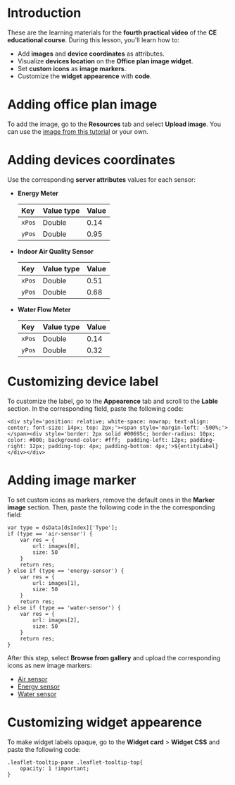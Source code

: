 # Introduction
These are the learning materials for the **fourth practical video** of the **CE educational course**. During this lesson, you'll learn how to:
- Add **images** and **device coordinates** as attributes. 
- Visualize **devices location** on the **Office plan image widget**.
- Set **custom icons** as **image markers**. 
- Customize the **widget appearence** with **code**.

# Adding office plan image
To add the image, go to the **Resources** tab and select **Upload image**. You can use the [image from this tutorial](resources/office-a-plan.png) or your own.

# Adding devices coordinates

Use the corresponding **server attributes** values for each sensor:

- **Energy Meter**
  
	| Key           | Value type     | Value                 |
	| :----------   | :---------     | :---------------------|
	| `xPos`        | Double         | 0.14                  |
	| `yPos`        | Double         | 0.95                  |

- **Indoor Air Quality Sensor**
  
	| Key            | Value type     | Value                |
	| :----------    | :---------     | :--------------------| 
	| `xPos`         | Double         | 0.51                 |
	| `yPos`         | Double         | 0.68                 |

- **Water Flow Meter**
  
	| Key            | Value type     | Value                |
	| :----------    | :---------     | :--------------------| 
	| `xPos`         | Double         | 0.14                 |
	| `yPos`         | Double         | 0.32                 |


# Customizing device label

To customize the label, go to the **Appearence** tab and scroll to the **Lable** section. In the corresponding field, paste the following code:

```
<div style='position: relative; white-space: nowrap; text-align: center; font-size: 14px; top: 2px;'><span style='margin-left: -500%;'></span><div style='border: 2px solid #00695c; border-radius: 10px; color: #000; background-color: #fff;  padding-left: 12px; padding-right: 12px; padding-top: 4px; padding-bottom: 4px;'>${entityLabel}</div></div>

```

# Adding image marker

To set custom icons as markers,  remove the default ones in the **Marker image** section. Then, paste the following code in the the corresponding field:

```
var type = dsData[dsIndex]['Type'];
if (type == 'air-sensor') {
	var res = {
	    url: images[0],
	    size: 50
	}
	return res;
} else if (type == 'energy-sensor') {
    var res = {
	    url: images[1],
	    size: 50
	}
	return res;
} else if (type == 'water-sensor') {
    var res = {
	    url: images[2],
	    size: 50
	}
	return res;
}
```

After this step, select **Browse from gallery** and upload the corresponding icons as new image markers:
- [Air sensor](resources/air-sensor.svg)
- [Energy sensor](resources/energy-sensor.svg)
- [Water sensor](resources/water-sensor.svg)

# Customizing widget appearence 

To make widget labels opaque, go to the **Widget card** > **Widget CSS** and paste the following code:

```
.leaflet-tooltip-pane .leaflet-tooltip-top{
    opacity: 1 !important;
}
```
